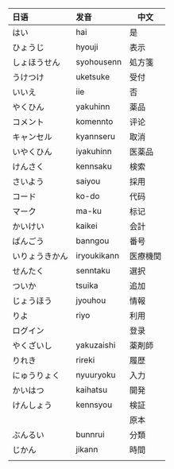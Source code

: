 | 日语           | 发音        | 中文     |
| :------------- | :---------- | -------- |
| はい           | hai         | 是       |
| ひょうじ       | hyouji      | 表示     |
| しょほうせん   | syohousenn  | 処方箋   |
| うけつけ       | uketsuke    | 受付     |
| いいえ         | iie         | 否       |
| やくひん       | yakuhinn    | 薬品     |
| コメント       | komennto    | 评论     |
| キャンセル     | kyannseru   | 取消     |
| いやくひん     | iyakuhinn   | 医薬品   |
| けんさく       | kennsaku    | 検索     |
| さいよう       | saiyou      | 採用     |
| コード         | ko-do       | 代码     |
| マーク         | ma-ku       | 标记     |
| かいけい       | kaikei      | 会計     |
| ばんごう       | banngou     | 番号     |
| いりょうきかん | iryoukikann | 医療機関 |
| せんたく       | senntaku    | 選択     |
| ついか         | tsuika      | 追加     |
| じょうほう     | jyouhou     | 情報     |
| りよ           | riyo        | 利用     |
| ログイン       |             | 登录     |
| やくざいし     | yakuzaishi  | 薬剤師   |
| りれき         | rireki      | 履歴     |
| にゅうりょく   | nyuuryoku   | 入力     |
| かいはつ       | kaihatsu    | 開発     |
| けんしょう     | kennsyou    | 検証     |
|                |             | 原本     |
| ぶんるい       | bunnrui     | 分類     |
| じかん         | jikann      | 時間     |
|                |             |          |
